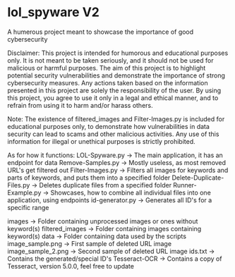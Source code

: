 # lol_spyware V2
A humerous project meant to showcase the importance of good cybersecurity

Disclaimer: This project is intended for humorous and educational purposes only. It is not meant to be taken seriously, and it should not be used for malicious or harmful purposes. The aim of this project is to highlight potential security vulnerabilities and demonstrate the importance of strong cybersecurity measures. Any actions taken based on the information presented in this project are solely the responsibility of the user. By using this project, you agree to use it only in a legal and ethical manner, and to refrain from using it to harm and/or harass others.

Note: The existence of filtered_images and Filter-Images.py is included for educational purposes only, to demonstrate how vulnerabilities in data security can lead to scams and other malicious activities. Any use of this information for illegal or unethical purposes is strictly prohibited.

As for how it functions: 
LOL-Spyware.py -> The main application, it has an endpoint for data
Remove-Samples.py -> Mostly useless, as most removed URL's get filtered out
Filter-Images.py -> Filters all images for keywords and parts of keywords, and puts them into a specified folder
Delete-Duplicate-Files.py -> Deletes duplicate files from a specified folder
Runner-Example.py -> Showcases, how to combine all individual files into one application, using endpoints
id-generator.py -> Generates all ID's for a specific range

images -> Folder containing unprocessed images or ones without keyword(s)
filtered_images -> Folder containing images containing keyword(s)
data -> Folder containing data used by the scripts
	image_sample.png -> First sample of deleted URL image
	image_sample_2.png -> Second sample of deleted URL image
	ids.txt -> Contains the generated/special ID's
Tesseract-OCR -> Contains a copy of Tesseract, version 5.0.0, feel free to update
